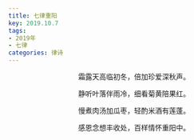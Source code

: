 ```yaml
---
title: 七律重阳
key: 2019.10.7
tags: 
- 2019年 
- 七律
categories: 律诗
---
```


<p align="center">霜露天高临初冬，倍加珍爱深秋声。
</p>
<p align="center">静听叶落伴雨冷，细看菊黄陪果红。
</p>
<p align="center">慢煮肉汤加瓜枣，轻酌米酒有莲蓬。
</p>
<p align="center">感恩念想丰收处，百样情怀重阳中。
</p>
